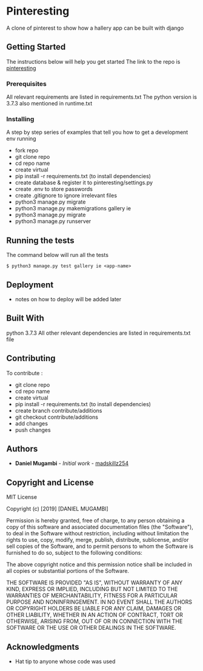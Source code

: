 # Pinteresting

A clone of pinterest to show how a hallery app can be built with django

## Getting Started

The instructions below will help you get started 
The link to the repo is  [pinteresting](https://github.com/madskillz254/pinteresting)

### Prerequisites

All relevant requirements are listed in requirements.txt
The python version is 3.7.3 also mentioned in runtime.txt

### Installing

A step by step series of examples that tell you how to get a development env running
* fork repo
* git clone repo
* cd repo name
* create virtual
* pip install -r requirements.txt (to install dependencies)
* create database & register it to pinteresting/settings.py
* create .env to store passwords
* create .gitignore to ignore irrelevant files
* python3 manage.py migrate
* python3 manage.py makemigrations gallery ie <app-name>
* python3 manage.py migrate
* python3 manage.py runserver


## Running the tests

The command below will run all the tests

```
$ python3 manage.py test gallery ie <app-name>
```


## Deployment
* notes on how to deploy will be added later

## Built With
python 3.7.3
All other relevant dependencies are listed in requirements.txt file

## Contributing
To contribute :
* git clone repo
* cd repo name
* create virtual
* pip install -r requirements.txt (to install dependencies)
* create branch contribute/additions
* git checkout  contribute/additions
* add changes
* push changes

## Authors

* **Daniel Mugambi** - *Initial work* - [madskillz254](https://github.com/madskillz254)


## Copyright and License

MIT License

Copyright (c) [2019] [DANIEL MUGAMBI]

Permission is hereby granted, free of charge, to any person obtaining a copy
of this software and associated documentation files (the "Software"), to deal
in the Software without restriction, including without limitation the rights
to use, copy, modify, merge, publish, distribute, sublicense, and/or sell
copies of the Software, and to permit persons to whom the Software is
furnished to do so, subject to the following conditions:

The above copyright notice and this permission notice shall be included in all
copies or substantial portions of the Software.

THE SOFTWARE IS PROVIDED "AS IS", WITHOUT WARRANTY OF ANY KIND, EXPRESS OR
IMPLIED, INCLUDING BUT NOT LIMITED TO THE WARRANTIES OF MERCHANTABILITY,
FITNESS FOR A PARTICULAR PURPOSE AND NONINFRINGEMENT. IN NO EVENT SHALL THE
AUTHORS OR COPYRIGHT HOLDERS BE LIABLE FOR ANY CLAIM, DAMAGES OR OTHER
LIABILITY, WHETHER IN AN ACTION OF CONTRACT, TORT OR OTHERWISE, ARISING FROM,
OUT OF OR IN CONNECTION WITH THE SOFTWARE OR THE USE OR OTHER DEALINGS IN THE
SOFTWARE.

## Acknowledgments

* Hat tip to anyone whose code was used

